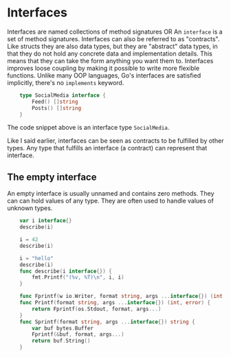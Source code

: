 # Interfaces

Interfaces are named collections of method signatures OR An `interface` is a set of method signatures. Interfaces can also be referred to as "contracts". Like structs they are also data types, but they are "abstract" data types, in that they do not hold any concrete data and implementation details. This means that they can take the form anything you want them to. Interfaces improves loose coupling by making it possible to write more flexible functions. Unlike many OOP languages, Go's interfaces are satisfied implicitly, there's no `implements` keyword.

```go
    type SocialMedia interface {
        Feed() []string
        Posts() []string
    }
```

The code snippet above is an interface type `SocialMedia`.

Like I said earlier, interfaces can be seen as contracts to be fulfilled by other types. Any type that fulfills an interface (a contract) can represent that interface.

## The empty interface

An empty interface is usually unnamed and contains zero methods. They can can hold values of any type. They are often used to handle values of unknown types.

```go
    var i interface{}
    describe(i)

    i = 42
    describe(i)

    i = "hello"
    describe(i)
    func describe(i interface{}) {
        fmt.Printf("(%v, %T)\n", i, i)
    }

    func Fprintf(w io.Writer, format string, args ...interface{}) (int, error)
    func Printf(format string, args ...interface{}) (int, error) {
        return Fprintf(os.Stdout, format, args...)
    }
    func Sprintf(format string, args ...interface{}) string {
        var buf bytes.Buffer
        Fprintf(&buf, format, args...)
        return buf.String()
    }
```
